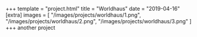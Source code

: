 +++
template = "project.html"
title = "Worldhaus"
date = "2019-04-16"
[extra]
images = [
    "/images/projects/worldhaus/1.png",
    "/images/projects/worldhaus/2.png",
    "/images/projects/worldhaus/3.png"
]
+++
another project
